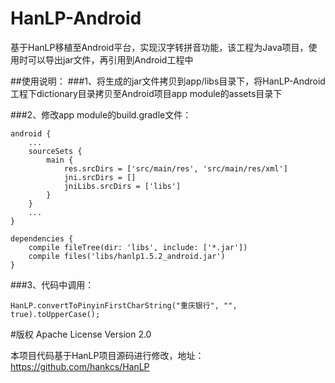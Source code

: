 
# HanLP-Android

基于HanLP移植至Android平台，实现汉字转拼音功能，该工程为Java项目，使用时可以导出jar文件，再引用到Android工程中

##使用说明：
###1、将生成的jar文件拷贝到app/libs目录下，将HanLP-Android工程下dictionary目录拷贝至Android项目app module的assets目录下

###2、修改app module的build.gradle文件：
```
android {
    ...
    sourceSets {
        main {
            res.srcDirs = ['src/main/res', 'src/main/res/xml']
            jni.srcDirs = []
            jniLibs.srcDirs = ['libs']
        }
    }
    ...
}

dependencies {
    compile fileTree(dir: 'libs', include: ['*.jar'])
    compile files('libs/hanlp1.5.2_android.jar')
}
```

###3、代码中调用：
```
HanLP.convertToPinyinFirstCharString("重庆银行", "", true).toUpperCase();
```

#版权
Apache License Version 2.0

本项目代码基于HanLP项目源码进行修改，地址：https://github.com/hankcs/HanLP
